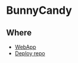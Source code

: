 # BunnyCandy

## Where
* [WebApp](https://bunny-candy.herokuapp.com/)
* [Deploy repo](https://git.heroku.com/bunny-candy.git)